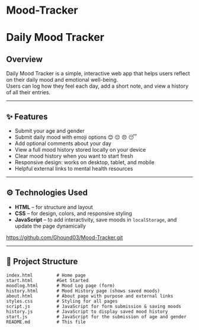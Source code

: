 # Mood-Tracker

# Daily Mood Tracker

<!-- Project title + optional emoji to make it friendly -->

## Overview
Daily Mood Tracker is a simple, interactive web app that helps users reflect on their daily mood and emotional well-being.  
Users can log how they feel each day, add a short note, and view a history of all their entries.

<!-- Short summary: what it does and why it's useful -->

---

## ✨ Features
- Submit your age and gender
- Submit daily mood with emoji options 😊 😔 😠 😴
- Add optional comments about your day
- View a full mood history stored locally on your device
- Clear mood history when you want to start fresh
- Responsive design: works on desktop, tablet, and mobile
- Helpful external links to mental health resources

<!-- Bullet list of what my app can do -->

---

## ⚙️ Technologies Used
- **HTML** – for structure and layout
- **CSS** – for design, colors, and responsive styling
- **JavaScript** – to add interactivity, save moods in `localStorage`, and update the page dynamically

<!-- Clear list of what I used and why -->


<!-- Git Hub -->
https://github.com/Ghound03/Mood-Tracker.git

---

## 📂 Project Structure
```plaintext
index.html         # Home page
start.html         #Get Started
moodlog.html       # Mood Log page (form)
history.html       # Mood History page (shows saved moods)
about.html         # About page with purpose and external links
styles.css         # Styling for all pages
script.js          # JavaScript for form submission & saving moods
history.js         # JavaScript to display saved mood history
start.js           # JavaScript for the submission of age and gender
README.md          # This file

